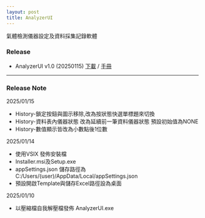 ```yaml
---
layout: post
title: AnalyzerUI
---
```


氣體檢測儀器設定及資料採集記錄軟體

### Release

- AnalyzerUI v1.0 (20250115) 
[下載](https://github.com/yazelin/yazelin.github.io/raw/refs/heads/master/Release/AnalyzerUI/Setup20250115.zip) / 
[手冊](https://docs.google.com/presentation/d/1vMC8totW6PzqluOyhYm6pcSRuT_h-w-1fbskHXCPBik/edit?usp=sharing)

---
### Release Note

2025/01/15
- History-鎖定按鈕與圖示移除,改為按狀態快選單標題來切換
- History-資料表內儀器狀態 改為延續前一筆資料儀器狀態 預設初始值為NONE
- History-數值顯示皆改為小數點後1位數

2025/01/14
- 使用VSIX 發佈安裝檔
- Installer.msi及Setup.exe
- appSettings.json 儲存路徑為 C:/Users/(user)/AppData/Local/appSettings.json
- 預設開啟Template與儲存Excel路徑設為桌面

2025/01/10
- 以壓縮檔自我解壓檔發佈 AnalyzerUI.exe